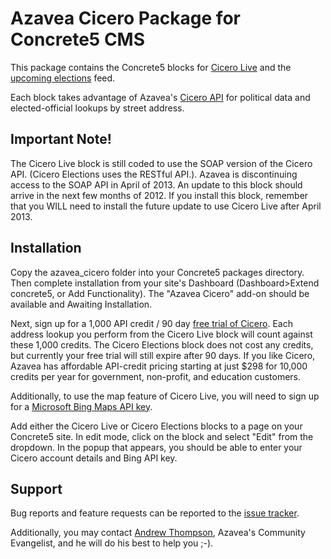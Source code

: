 Azavea Cicero Package for Concrete5 CMS
===============

This package contains the Concrete5 blocks for [Cicero Live](http://www.azavea.com/products/cicero/live-demo/) and the [upcoming elections](http://www.azavea.com/cicero/) feed.

Each block takes advantage of Azavea's [Cicero API](http://www.azavea.com/cicero/) for political data and elected-official lookups by street address.

Important Note!
--------------

The Cicero Live block is still coded to use the SOAP version of the Cicero API. (Cicero Elections uses the RESTful API.). Azavea is discontinuing access to the SOAP API in April of 2013. An update to this block should arrive in the next few months of 2012. If you install this block, remember that you WILL need to install the future update to use Cicero Live after April 2013. 

Installation
------------

Copy the azavea_cicero folder into your Concrete5 packages directory. Then complete installation from your site's Dashboard (Dashboard>Extend concrete5, or Add Functionality). The "Azavea Cicero" add-on should be available and Awaiting Installation. 

Next, sign up for a 1,000 API credit / 90 day [free trial of Cicero](http://www.azavea.com/products/cicero/free-trial/). Each address lookup you perform from the Cicero Live block will count against these 1,000 credits. The Cicero Elections block does not cost any credits, but currently your free trial will still expire after 90 days. If you like Cicero, Azavea has affordable API-credit pricing starting at just $298 for 10,000 credits per year for government, non-profit, and education customers.

Additionally, to use the map feature of Cicero Live, you will need to sign up for a [Microsoft Bing Maps API key](https://www.bingmapsportal.com/).

Add either the Cicero Live or Cicero Elections blocks to a page on your Concrete5 site. In edit mode, click on the block and select "Edit" from the dropdown. In the popup that appears, you should be able to enter your Cicero account details and Bing API key.

Support
-------

Bug reports and feature requests can be reported to the [issue tracker](https://github.com/azavea/cicero-for-concrete5/issues).

Additionally, you may contact [Andrew Thompson](mailto:athompson@azavea.com), Azavea's Community Evangelist, and he will do his best to help you ;-).

